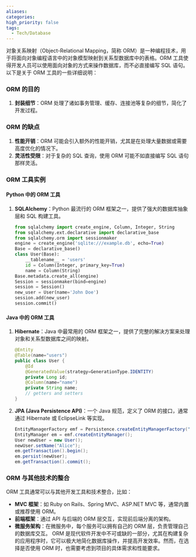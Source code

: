 ```yaml
---
aliases: 
categories: 
high_priority: false
tags:
  - Tech/Database
---
```

对象关系映射（Object-Relational Mapping，简称 ORM）是一种编程技术，用于将面向对象编程语言中的对象模型映射到关系型数据库中的表格。ORM 工具使得开发人员可以使用面向对象的方式来操作数据库，而不必直接编写 SQL 语句。以下是关于 ORM 工具的一些详细说明：
### ORM 的目的
1. **封装细节**：ORM 处理了诸如事务管理、缓存、连接池等复杂的细节，简化了开发过程。
### ORM 的缺点
1. **性能开销**：ORM 可能会引入额外的性能开销，尤其是在处理大量数据或需要高度优化的情况下。
2. **灵活性受限**：对于复杂的 SQL 查询，使用 ORM 可能不如直接编写 SQL 语句那样灵活。
### ORM 工具实例
#### Python 中的 ORM 工具
1. **SQLAlchemy**：Python 最流行的 ORM 框架之一，提供了强大的数据库抽象层和 SQL 构建工具。
   ```python
   from sqlalchemy import create_engine, Column, Integer, String
   from sqlalchemy.ext.declarative import declarative_base
   from sqlalchemy.orm import sessionmaker
   engine = create_engine('sqlite:///example.db', echo=True)
   Base = declarative_base()
   class User(Base):
       __tablename__ = 'users'
       id = Column(Integer, primary_key=True)
       name = Column(String)
   Base.metadata.create_all(engine)
   Session = sessionmaker(bind=engine)
   session = Session()
   new_user = User(name='John Doe')
   session.add(new_user)
   session.commit()
   ```
#### Java 中的 ORM 工具
1. **Hibernate**：Java 中最常用的 ORM 框架之一，提供了完整的解决方案来处理对象和关系型数据库之间的映射。
   ```java
   @Entity
   @Table(name="users")
   public class User {
       @Id
       @GeneratedValue(strategy=GenerationType.IDENTITY)
       private Long id;
       @Column(name="name")
       private String name;
       // getters and setters
   }
   ```
2. **JPA (Java Persistence API)**：一个 Java 规范，定义了 ORM 的接口，通常通过 Hibernate 或 EclipseLink 等实现。
   ```java
   EntityManagerFactory emf = Persistence.createEntityManagerFactory("unitName");
   EntityManager em = emf.createEntityManager();
   User newUser = new User();
   newUser.setName("Alice");
   em.getTransaction().begin();
   em.persist(newUser);
   em.getTransaction().commit();
   ```
### ORM 与其他技术的整合
ORM 工具通常可以与其他开发工具和技术整合，比如：
- **MVC 框架**：如 Ruby on Rails、Spring MVC、ASP.NET MVC 等，通常内置或推荐使用 ORM。
- **前端框架**：通过 API 与后端的 ORM 层交互，实现前后端分离的架构。
- **微服务架构**：在微服务中，每个服务可以拥有自己的 ORM 层，负责管理自己的数据库交互。
ORM 是现代软件开发中不可或缺的一部分，尤其在构建复杂的应用程序时，它可以极大地简化数据库操作，并提高开发效率。然而，在选择是否使用 ORM 时，也需要考虑到项目的具体需求和性能要求。
